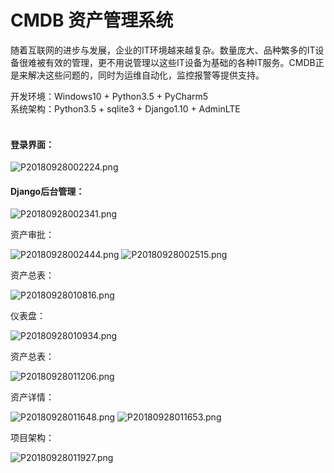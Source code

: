 # CMDB 资产管理系统




随着互联网的进步与发展，企业的IT环境越来越复杂。数量庞大、品种繁多的IT设备很难被有效的管理，更不用说管理以这些IT设备为基础的各种IT服务。CMDB正是来解决这些问题的，同时为运维自动化，监控报警等提供支持。

开发环境：Windows10 + Python3.5 + PyCharm5<br>
系统架构：Python3.5 + sqlite3 + Django1.10 + AdminLTE  
<br>

#### 登录界面：
![P20180928002224.png](/img/P20180928002224.png)
<br>


#### Django后台管理：
![P20180928002341.png](/img/P20180928002341.png)  



资产审批：

![P20180928002444.png](/img/P20180928002444.png)
![P20180928002515.png](/img/P20180928002515.png)



资产总表：

![P20180928010816.png](/img/P20180928010816.png)



仪表盘：

![P20180928010934.png](/img/P20180928010934.png)



资产总表：

![P20180928011206.png](/img/P20180928011206.png)



资产详情：

![P20180928011648.png](/img/P20180928011648.png)
![P20180928011653.png](/img/P20180928011653.png)



项目架构：

![P20180928011927.png](/img/P20180928011927.png)
